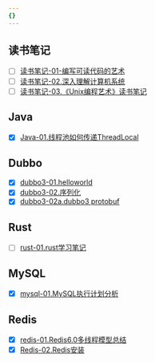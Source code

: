 ```yaml
---
{}
---
```



## 读书笔记

- [ ] [读书笔记-01-编写可读代码的艺术](../永久笔记/读书笔记-01-编写可读代码的艺术.md)
- [ ] [读书笔记-02.深入理解计算机系统](../文献笔记/读书笔记-02.深入理解计算机系统.md)
- [ ] [读书笔记-03.《Unix编程艺术》读书笔记](../文献笔记/读书笔记-03.《Unix编程艺术》读书笔记.md)

## Java

- [x] [Java-01.线程池如何传递ThreadLocal](../永久笔记/Java-01.线程池如何传递ThreadLocal.md)

## Dubbo

- [x] [dubbo3-01.helloworld](../永久笔记/dubbo3-01.helloworld.md)
- [x] [dubbo3-02.序列化](../永久笔记/dubbo3-02.序列化.md)
- [x] [dubbo3-02a.dubbo3 protobuf](../永久笔记/dubbo3-02a.dubbo3%20protobuf.md)

## Rust

- [ ] [rust-01.rust学习笔记](rust-01.rust学习笔记.md)

## MySQL

- [x] [mysql-01.MySQL执行计划分析](../永久笔记/mysql-01.MySQL执行计划分析.md)

## Redis

- [x] [redis-01.Redis6.0多线程模型总结](../永久笔记/redis-01.Redis6.0多线程模型总结.md)
- [x] [Redis-02.Redis安装](../永久笔记/Redis-02.Redis安装.md)